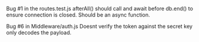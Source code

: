 Bug #1 in the routes.test.js
afterAll() should call and await before db.end() to ensure connection is closed. Should be an async function.

Bug #6 in Middleware/auth.js
Doesnt verify the token against the secret key only decodes the payload.